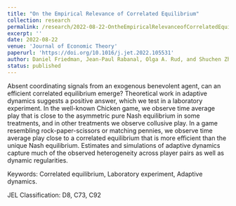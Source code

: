 ```yaml
---
title: "On the Empirical Relevance of Correlated Equilibrium"
collection: research
permalink: /research/2022-08-22-OntheEmpiricalRelevanceofCorrelatedEquilibrium
excerpt: ''
date: 2022-08-22
venue: 'Journal of Economic Theory'
paperurl: 'https://doi.org/10.1016/j.jet.2022.105531'
author: Daniel Friedman, Jean-Paul Rabanal, Olga A. Rud, and Shuchen Zhao
status: published
---
```


Absent coordinating signals from an exogenous benevolent agent, can an efficient correlated equilibrium emerge? Theoretical work in adaptive dynamics suggests a positive answer, which we test in a laboratory experiment. In the well-known Chicken game, we observe time average play that is close to the asymmetric pure Nash equilibrium in some treatments, and in other treatments we observe collusive play. In a game resembling rock-paper-scissors or matching pennies, we observe time average play close to a correlated equilibrium that is more efficient than the unique Nash equilibrium. Estimates and simulations of adaptive dynamics capture much of the observed heterogeneity across player pairs as well as dynamic regularities.

Keywords: Correlated equilibrium, Laboratory experiment, Adaptive dynamics.

JEL Classification: D8, C73, C92
